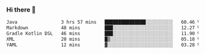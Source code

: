 ### Hi there 👋

<!--START_SECTION:waka-->

```txt
Java                3 hrs 57 mins   ███████████████░░░░░░░░░░   60.46 %
Markdown            48 mins         ███░░░░░░░░░░░░░░░░░░░░░░   12.27 %
Gradle Kotlin DSL   46 mins         ███░░░░░░░░░░░░░░░░░░░░░░   11.90 %
XML                 20 mins         █▒░░░░░░░░░░░░░░░░░░░░░░░   05.18 %
YAML                12 mins         ▓░░░░░░░░░░░░░░░░░░░░░░░░   03.28 %
```

<!--END_SECTION:waka-->


<!--
**AnkelMauCastillo/AnkelMauCastillo** is a ✨ _special_ ✨ repository because its `README.md` (this file) appears on your GitHub profile.

Here are some ideas to get you started:

- 🔭 I’m currently working on ...
- 🌱 I’m currently learning ...
- 👯 I’m looking to collaborate on ...
- 🤔 I’m looking for help with ...
- 💬 Ask me about ...
- 📫 How to reach me: ...
- 😄 Pronouns: ...
- ⚡ Fun fact: ...
-->
